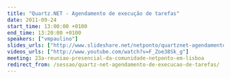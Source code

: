 ```yaml
---
title: "Quartz.NET - Agendamento de execução de tarefas"
date: 2011-09-24
start_time: 13:00:00 +0100
end_time: 13:20:00 +0100
speakers: ["vmpaulino"]
slides_urls: ["http://www.slideshare.net/netponto/quartznet-agendamento-de-tarefas"]
videos_urls: ["http://www.youtube.com/watch?v=F_Zoe38Sk_g"]
meeting: 23a-reuniao-presencial-da-comunidade-netponto-em-lisboa
redirect_from: /sessao/quartz-net-agendamento-de-execucao-de-tarefas/
---
```

